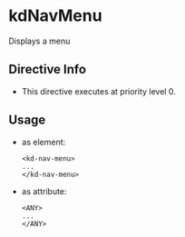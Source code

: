 



# kdNavMenu








Displays a menu








## Directive Info


* This directive executes at priority level 0.


## Usage




* as element:
    ```
    <kd-nav-menu>
    ...
    </kd-nav-menu>
    ```
* as attribute:
    ```
    <ANY>
    ...
    </ANY>
    ```







